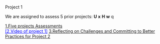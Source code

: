 Project 1

We are assigned to assess 5 prior projects: **U** **x** **H** **w** q<br>	

<span style="color:blue">[1.Five projects Assessments](Project_Assessment.md)</span><br>
<a href="https://www.youtube.com/watch?v=RxUonulPHG0" target="_blank" style="color:blue">[2.Video of project 1]</a>
<span style="color:blue">[3.Reflecting on Challenges and Committing to Better Practices for Project 2](Thoughts.md)</span><br>
